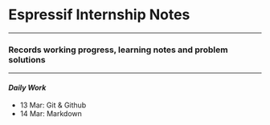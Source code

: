 # **Espressif Internship Notes**
---
### Records working progress, learning notes and problem solutions
---
#### ***Daily Work***
 * 13 Mar: Git & Github
 * 14 Mar: Markdown
